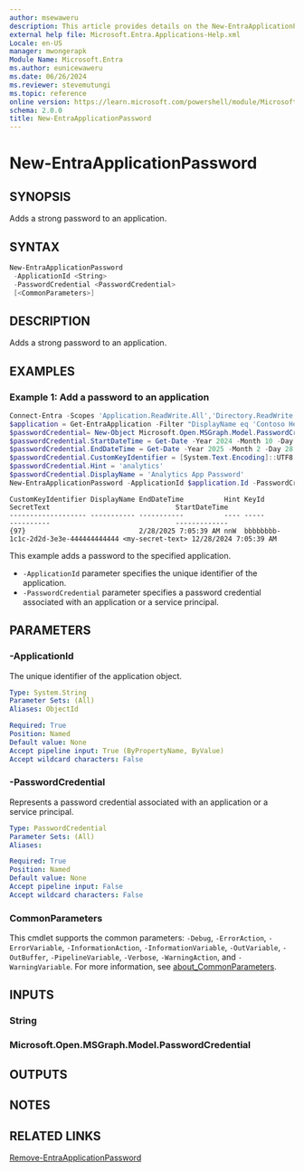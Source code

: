 ```yaml
---
author: msewaweru
description: This article provides details on the New-EntraApplicationPassword command.
external help file: Microsoft.Entra.Applications-Help.xml
Locale: en-US
manager: mwongerapk
Module Name: Microsoft.Entra
ms.author: eunicewaweru
ms.date: 06/26/2024
ms.reviewer: stevemutungi
ms.topic: reference
online version: https://learn.microsoft.com/powershell/module/Microsoft.Entra/New-EntraApplicationPassword
schema: 2.0.0
title: New-EntraApplicationPassword
---
```


# New-EntraApplicationPassword

## SYNOPSIS

Adds a strong password to an application.

## SYNTAX

```powershell
New-EntraApplicationPassword
 -ApplicationId <String>
 -PasswordCredential <PasswordCredential>
 [<CommonParameters>]
```

## DESCRIPTION

Adds a strong password to an application.

## EXAMPLES

### Example 1: Add a password to an application

```powershell
Connect-Entra -Scopes 'Application.ReadWrite.All','Directory.ReadWrite.All'
$application = Get-EntraApplication -Filter "DisplayName eq 'Contoso Helpdesk Application'"
$passwordCredential= New-Object Microsoft.Open.MSGraph.Model.PasswordCredential
$passwordCredential.StartDateTime = Get-Date -Year 2024 -Month 10 -Day 23
$passwordCredential.EndDateTime = Get-Date -Year 2025 -Month 2 -Day 28
$passwordCredential.CustomKeyIdentifier = [System.Text.Encoding]::UTF8.GetBytes('Analytics App Password')
$passwordCredential.Hint = 'analytics'
$passwordCredential.DisplayName = 'Analytics App Password'
New-EntraApplicationPassword -ApplicationId $application.Id -PasswordCredential $passwordCredential
```

```Output
CustomKeyIdentifier DisplayName EndDateTime          Hint KeyId                                SecretText                               StartDateTime
------------------- ----------- -----------          ---- -----                                ----------                               -------------
{97}                            2/28/2025 7:05:39 AM nnW  bbbbbbbb-1c1c-2d2d-3e3e-444444444444 <my-secret-text> 12/28/2024 7:05:39 AM
```

This example adds a password to the specified application.

- `-ApplicationId` parameter specifies the unique identifier of the application.
- `-PasswordCredential` parameter specifies a password credential associated with an application or a service principal.

## PARAMETERS

### -ApplicationId

The unique identifier of the application object.

```yaml
Type: System.String
Parameter Sets: (All)
Aliases: ObjectId

Required: True
Position: Named
Default value: None
Accept pipeline input: True (ByPropertyName, ByValue)
Accept wildcard characters: False
```

### -PasswordCredential

Represents a password credential associated with an application or a service principal.

```yaml
Type: PasswordCredential
Parameter Sets: (All)
Aliases:

Required: True
Position: Named
Default value: None
Accept pipeline input: False
Accept wildcard characters: False
```

### CommonParameters

This cmdlet supports the common parameters: `-Debug`, `-ErrorAction`, `-ErrorVariable`, `-InformationAction`, `-InformationVariable`, `-OutVariable`, `-OutBuffer`, `-PipelineVariable`, `-Verbose`, `-WarningAction`, and `-WarningVariable`. For more information, see [about_CommonParameters](https://go.microsoft.com/fwlink/?LinkID=113216).

## INPUTS

### String

### Microsoft.Open.MSGraph.Model.PasswordCredential

## OUTPUTS

## NOTES

## RELATED LINKS

[Remove-EntraApplicationPassword](Remove-EntraApplicationPassword.md)
